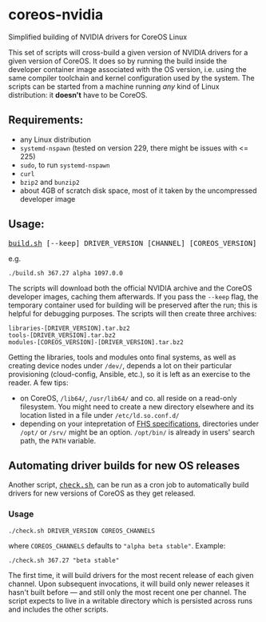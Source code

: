 # coreos-nvidia
Simplified building of NVIDIA drivers for CoreOS Linux

This set of scripts will cross-build a given version of NVIDIA drivers for a
given version of CoreOS. It does so by running the build inside the developer
container image associated with the OS version, i.e. using the same compiler
toolchain and kernel configuration used by the system. The scripts can be
started from a machine running _any_ kind of Linux distribution: it
**doesn't** have to be CoreOS.

## Requirements:

 - any Linux distribution
 - `systemd-nspawn` (tested on version 229, there might be issues with <= 225)
 - `sudo`, to run `systemd-nspawn`
 - `curl`
 - `bzip2` and `bunzip2`
 - about 4GB of scratch disk space, most of it taken by the uncompressed
   developer image

## Usage:

<tt><a href="build.sh">build.sh</a> [--keep] DRIVER_VERSION [CHANNEL] [COREOS_VERSION]</tt>

e.g.

`./build.sh 367.27 alpha 1097.0.0`

The scripts will download both the official NVIDIA archive and the CoreOS
developer images, caching them afterwards. If you pass the `--keep` flag, the
temporary container used for building will be preserved after the run; this is
helpful for debugging purposes. The scripts will then create three archives:

```
libraries-[DRIVER_VERSION].tar.bz2
tools-[DRIVER_VERSION].tar.bz2
modules-[COREOS_VERSION]-[DRIVER_VERSION].tar.bz2
```

Getting the libraries, tools and modules onto final systems, as well as creating
device nodes under `/dev/`, depends a lot on their particular provisioning
(cloud-config, Ansible, etc.), so it is left as an exercise to the reader. A few
tips:

- on CoreOS, `/lib64/`, `/usr/lib64/` and co. all reside on a read-only
filesystem. You might need to create a new directory elsewhere and its location
listed in a file under `/etc/ld.so.conf.d/`
- depending on your intepretation of [FHS
specifications](http://refspecs.linuxfoundation.org/fhs.shtml), directories
under `/opt/` or `/srv/` might be an option. `/opt/bin/` is already in users'
search path, the `PATH` variable.

## Automating driver builds for new OS releases

Another script, <tt><a href="check.sh">check.sh</a></tt>, can be run as a cron
job to automatically build drivers for new versions of CoreOS as they get
released.

### Usage

`./check.sh DRIVER_VERSION COREOS_CHANNELS`

where `COREOS_CHANNELS` defaults to `"alpha beta stable"`. Example:

`./check.sh 367.27 "beta stable"`

The first time, it will build drivers for the most recent release of each given
channel. Upon subsequent invocations, it will build only newer releases it
hasn't built before — and still only the most recent one per channel. The script
expects to live in a writable directory which is persisted across runs and
includes the other scripts.
